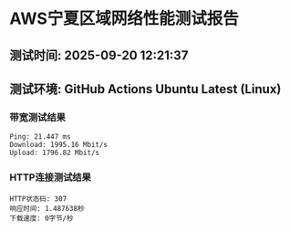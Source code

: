 # AWS宁夏区域网络性能测试报告
## 测试时间: 2025-09-20 12:21:37
## 测试环境: GitHub Actions Ubuntu Latest (Linux)

### 带宽测试结果
```
Ping: 21.447 ms
Download: 1995.16 Mbit/s
Upload: 1796.82 Mbit/s
```

### HTTP连接测试结果
```
HTTP状态码: 307
响应时间: 1.487638秒
下载速度: 0字节/秒
```

